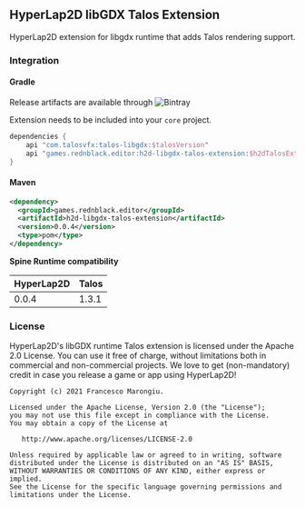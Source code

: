 ## HyperLap2D libGDX Talos Extension

HyperLap2D extension for libgdx runtime that adds Talos rendering support.

### Integration

#### Gradle
Release artifacts are available through ![Bintray](https://img.shields.io/bintray/v/rednblackgames/HyperLap2D/h2d-libgdx-talos-extension) 

Extension needs to be included into your `core` project.
```groovy
dependencies {
    api "com.talosvfx:talos-libgdx:$talosVersion"
    api "games.rednblack.editor:h2d-libgdx-talos-extension:$h2dTalosExtension"
}
```

#### Maven
```xml
<dependency>
  <groupId>games.rednblack.editor</groupId>
  <artifactId>h2d-libgdx-talos-extension</artifactId>
  <version>0.0.4</version>
  <type>pom</type>
</dependency>
```

**Spine Runtime compatibility**

| HyperLap2D         | Talos              |
| ------------------ | ------------------ |
| 0.0.4              | 1.3.1              |

### License
HyperLap2D's libGDX runtime Talos extension is licensed under the Apache 2.0 License. You can use it free of charge, without limitations both in commercial and non-commercial projects. We love to get (non-mandatory) credit in case you release a game or app using HyperLap2D!

```
Copyright (c) 2021 Francesco Marongiu.

Licensed under the Apache License, Version 2.0 (the "License");
you may not use this file except in compliance with the License.
You may obtain a copy of the License at

   http://www.apache.org/licenses/LICENSE-2.0

Unless required by applicable law or agreed to in writing, software
distributed under the License is distributed on an "AS IS" BASIS,
WITHOUT WARRANTIES OR CONDITIONS OF ANY KIND, either express or implied.
See the License for the specific language governing permissions and
limitations under the License.